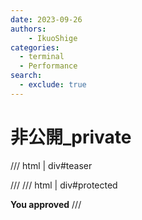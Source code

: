 ```yaml
---
date: 2023-09-26
authors: 
    - IkuoShige
categories:
  - terminal
  - Performance
search:
  - exclude: true
---
```


# 非公開_private

/// html | div#teaser
<script id="autostart">
const ctheme = 'css/w3-theme-44bb4f-mono';
document.getElementById('theme-auto').href = base_url + '/' + ctheme + '.css';
document.getElementById('theme-light').href = base_url + '/' + ctheme + '-light.css';
document.getElementById('theme-dark').href = base_url + '/' + ctheme + '-dark.css';
</script>

///
/// html | div#protected

<!-- パスワード突破後の内容  -->
**You approved**
///
